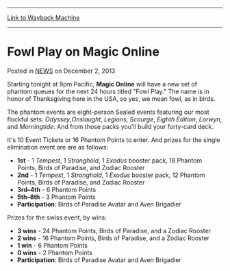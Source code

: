 
---
[Link to Wayback Machine](https://web.archive.org/web/20211028215403/https://magic.wizards.com/en/articles/archive/fowl-play-magic-online-2013-12-02)

[_metadata_:description]:- "Starting tonight at 9pm Pacific, Magic Online will have a new set of phantom queues for the next 24 hours titled `Fowl Play.` The name is in honor of Thanksgiving here in the USA, so yes, we mean fowl, as in birds. The phantom events are eight-person Sealed events featuring our most flockful sets: Odyssey,Onslaught, Legions, Scourge, Eighth Edition, Lorwyn, and Morningtide."
[_metadata_:generator]:- "Drupal 7 (http://drupal.org)"
[_metadata_:node]:- "117907"
[_metadata_:publish_date]:- "2013-12-02"
[_metadata_:source]:- "div-main-content"
[_metadata_:title]:- "Fowl Play on Magic Online"
[_metadata_:wayback_capture_timestamp]:- "2021-10-28 21:54:03"
[_metadata_:wayback_raw_url]:- "https://web.archive.org/web/20211028215403id_/https://magic.wizards.com/en/articles/archive/fowl-play-magic-online-2013-12-02"
[_metadata_:wayback_url]:- "https://magic.wizards.com/en/articles/archive/fowl-play-magic-online-2013-12-02"
---


Fowl Play on Magic Online
=========================



 Posted in [NEWS](/en/articles)
 on December 2, 2013 










Starting tonight at 9pm Pacific, **Magic Online** will have a new set of phantom queues for the next 24 hours titled "Fowl Play." The name is in honor of Thanksgiving here in the USA, so yes, we mean fowl, as in birds.


The phantom events are eight-person Sealed events featuring our most flockful sets: *Odyssey*,*Onslaught*, *Legions*, *Scourge*, *Eighth Edition*, *Lorwyn*, and *Morningtide*. And from those packs you'll build your forty-card deck.


It's 10 Event Tickets or 16 Phantom Points to enter. And prizes for the single elimination event are are as follows:


* **1st** - 1 *Tempest*, 1 *Stronghold*, 1 *Exodus* booster pack, 18 Phantom Points, Birds of Paradise, and Zodiac Rooster
* **2nd** - 1 *Tempest*, 1 *Stronghold*, 1 *Exodus* booster pack, 12 Phantom Points, Birds of Paradise, and Zodiac Rooster
* **3rd–4th** - 6 Phantom Points
* **5th–8th** - 3 Phantom Points
* **Participation**: Birds of Paradise Avatar and Aven Brigadier

Prizes for the swiss event, by wins:


* **3 wins** - 24 Phantom Points, Birds of Paradise, and a Zodiac Rooster
* **2 wins** - 16 Phantom Points, Birds of Paradise, and a Zodiac Rooster
* **1 win** - 6 Phantom Points
* **0 wins** - 2 Phantom Points
* **Participation**: Birds of Paradise Avatar and Aven Brigadier






